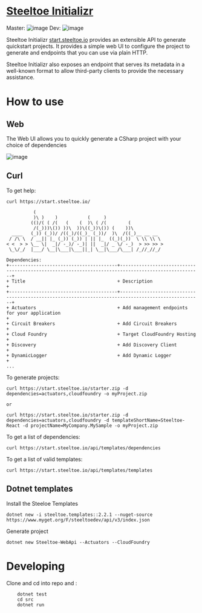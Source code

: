 # [Steeltoe Initializr](https://start.steeltoe.io)

Master: ![image](https://dev.azure.com/SteeltoeOSS/Steeltoe/_apis/build/status/SteeltoeOSS.initializr?branchName=master)
Dev: ![image](https://dev.azure.com/SteeltoeOSS/Steeltoe/_apis/build/status/SteeltoeOSS.initializr?branchName=dev)

Steeltoe Initializr [start.steeltoe.io](https://start.steeltoe.io) provides an extensible API to generate quickstart projects. It provides a simple web UI to configure the project to generate and endpoints that you can use via plain HTTP.

Steeltoe Initializr also exposes an endpoint that serves its metadata in a well-known
format to allow third-party clients to provide the necessary assistance.

# How to use
## Web

The Web UI allows you to quickly generate a CSharp project with your choice of dependencies

 ![image](https://media.giphy.com/media/IdP0OiDeK0dTLIW1Qe/giphy.gif)


## Curl

To get help:

```
curl https://start.steeltoe.io/

          (                                                                                                                                     
          )\ )    )           (     )                                                                                                           
         (()/( ( /(   (    (  )\ ( /(        (                                                                                                  
          /(_)))\()) ))\  ))\((_))\()) (    ))\                                                                                                 
  ____   (_)) (_))/ /((_)/((_)_ (_))/  )\  /((_)__ __ __                                                                                        
 / /\ \  / __|| |_ (_)) (_)) | || |_  ((_)(_))  \ \\ \\ \                                                                                       
< <  > > \__ \|  _|/ -_)/ -_)| ||  _|/ _ \/ -_)  > >> >> >                                                                                      
 \_\/_/  |___/ \__|\___|\___||_| \__|\___/\___| /_//_//_/                                                                                       
                                                                                                                                                
Dependencies:                                                                                                                                   
+----------------------------------------+----------------------------------------------------------------------------------------------------+ 
+ Title                                  + Description                                                                                        + 
+----------------------------------------+----------------------------------------------------------------------------------------------------+ 
+ Actuators                              + Add management endpoints for your application                                                      + 
+ Circuit Breakers                       + Add Circuit Breakers                                                                               + 
+ Cloud Foundry                          + Target CloudFoundry Hosting                                                                        + 
+ Discovery                              + Add Discovery Client                                                                               + 
+ DynamicLogger                          + Add Dynamic Logger                                                                                 + 
... 
```

To generate projects: 

```
curl https://start.steeltoe.io/starter.zip -d dependencies=actuators,cloudfoundry -o myProject.zip

or

curl https://start.steeltoe.io/starter.zip -d dependencies=actuators,cloudfoundry -d templateShortName=Steeltoe-React -d projectName=MyCompany.MySample -o myProject.zip
```

To get a list of dependencies:
```
curl https://start.steeltoe.io/api/templates/dependencies
```

To get a list of valid templates:
```
curl https://start.steeltoe.io/api/templates/templates
```
## Dotnet templates
Install the Steeloe Templates 
```
dotnet new -i steeltoe.templates::2.2.1 --nuget-source https://www.myget.org/F/steeltoedev/api/v3/index.json
```
Generate project
```
dotnet new Steeltoe-WebApi --Actuators --CloudFoundry
```
# Developing 

Clone and cd into repo and :
``` dotnet build
    dotnet test 
    cd src 
    dotnet run
```

